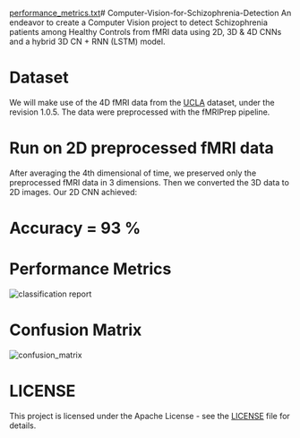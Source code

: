 [performance_metrics.txt](https://github.com/user-attachments/files/15928839/performance_metrics.txt)# Computer-Vision-for-Schizophrenia-Detection
An endeavor to create a Computer Vision project to detect Schizophrenia patients among Healthy Controls from fMRI data using 2D, 3D & 4D CNNs and a hybrid 3D CN + RNN (LSTM) model.

# Dataset
We will make use of the 4D fMRI data from the [UCLA](https://openfmri.org/dataset/ds000030/) dataset, under the revision 1.0.5. The data were preprocessed with the fMRIPrep pipeline.

# Run on 2D preprocessed fMRI data

After averaging the 4th dimensional of time, we preserved only the preprocessed fMRI data in 3 dimensions. Then we converted the 3D data to 2D images. Our 2D CNN achieved:
# Accuracy = 93 %

# Performance Metrics
![classification report](https://github.com/GeoLek/Computer-Vision-for-Schizophrenia-Detection/assets/89878177/b61d5c3a-acd1-452c-879d-34b642888a04)

# Confusion Matrix
![confusion_matrix](https://github.com/GeoLek/Computer-Vision-for-Schizophrenia-Detection/assets/89878177/ad2a294d-423e-4957-9e82-238216150680)

# LICENSE
This project is licensed under the Apache License - see the [LICENSE](https://github.com/GeoLek/Computer-Vision-for-Schizophrenia-Detection/blob/main/LICENSE) file for details.
